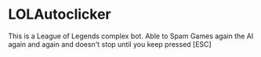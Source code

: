 # LOLAutoclicker
This is a League of Legends complex bot. Able to Spam Games again the AI again and again and doesn't stop until you keep pressed [ESC]
